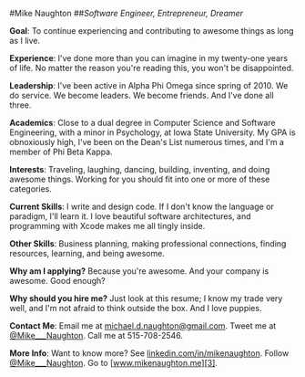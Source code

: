 #Mike Naughton
##*Software Engineer, Entrepreneur, Dreamer*

**Goal**: To continue experiencing and contributing to awesome things as long as I live.

**Experience**: I've done more than you can imagine in my twenty-one years of life. No matter the reason you're reading this, you won't be disappointed.

**Leadership**: I've been active in Alpha Phi Omega since spring of 2010. We do service. We become leaders. We become friends. And I've done all three.

**Academics**: Close to a dual degree in Computer Science and Software Engineering, with a minor in Psychology, at Iowa State University. My GPA is obnoxiously high, I've been on the Dean's List numerous times, and I'm a member of Phi Beta Kappa.

**Interests**: Traveling, laughing, dancing, building, inventing, and doing awesome things. Working for you should fit into one or more of these categories.

**Current Skills**: I write and design code. If I don't know the language or paradigm, I'll learn it. I love beautiful software architectures, and programming with Xcode makes me all tingly inside.

**Other Skills**: Business planning, making professional connections, finding resources, learning, and being awesome.

**Why am I applying?** Because you're awesome. And your company is awesome. Good enough?

**Why should you hire me?** Just look at this resume; I know my trade very well, and I'm not afraid to think outside the box. And I love puppies.

**Contact Me**: Email me at <michael.d.naughton@gmail.com>. Tweet me at [@Mike___Naughton][2]. Call me at 515-708-2546.

**More Info**: Want to know more? See [linkedin.com/in/mikenaughton][3]. Follow [@Mike___Naughton][2]. Go to [www.mikenaughton.me][3]. 


  [1]: http://www.linkedin.com/in/mikenaughton
  [2]: http://www.mikenaughton.me
  [3]: http://www.mikenaughton.me